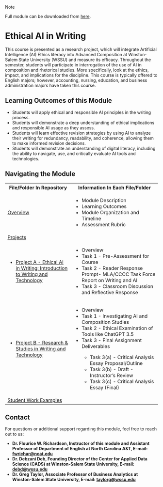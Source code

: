 > [!NOTE]
> Full module can be downloaded from [here](https://github.com/CADS-WSSU/WSSU-AI-Ethics-Modules/blob/main/AI%20in%20Business%20Ethics/AI%20in%20Business%20Ethics%20Module.pdf). 
# Ethical AI in Writing
This course is presented as a research project, which will integrate Artificial Intelligence (AI) Ethics literacy into Advanced Composition at Winston-Salem State University (WSSU) and measure its efficacy. Throughout the semester, students will participate in interrogation of the use of AI in composition and rhetorical studies. More specifically, look at the ethics, impact, and implications for the discipline. This course is typically offered to English majors; however, accounting, nursing, education, and business administration majors have taken this course.


## Learning Outcomes of this Module
* Students will apply ethical and responsible AI principles in the writing process.
* Students will demonstrate a deep understanding of ethical implications and responsible AI usage as they assess.
* Students will learn effective revision strategies by using AI to analyze their writing for redundancy, readability, and coherence, allowing them to make informed revision decisions.
* Students will demonstrate an understanding of digital literacy, including the ability to navigate, use, and critically evaluate AI tools and technologies.


## Navigating the Module
<table>
  <tbody>
    <tr>
      <th>File/Folder In Repository</th>
      <th>Information In Each File/Folder</th>
    </tr>
    <tr>
      <td><a href="https://drive.google.com/file/d/11hbzn5Dw9TBZ-xIgksnJq6MpOAyLZ8q_/view?usp=sharing">Overview</a></td>
      <td>
        <ul>
          <li>Module Description</li>
          <li>Learning Outcomes </li>
          <li>Module Organization and Timeline</li>
          <li>Assessment Rubric</li>
        </ul>
      </td>
    </tr>
     <tr>
      <td> <a href="https://drive.google.com/drive/folders/1-wp45MrwkzhMg62jXPAO5oEa61vOSTac?usp=sharing">Projects</a></td>
      <td>
      </td>
    </tr>
    <tr>
      <td>
        <ul>
          <li><a href="https://drive.google.com/file/d/1lMS7tCH7bVAwWgQSNbsbhTK_Zz4FpdYf/view?usp=sharing">Project A - Ethical AI in Writing: Introduction to Writing and Technology</a></li>
      <td>
        <ul>
          <li>Overview</li>
          <li>Task 1 - Pre-Assessment for Course</li>
          <li>Task 2 - Reader Response Prompt- MLA/CCCC Task Force Report on Writing and AI</li>
          <li>Task 3 - Classroom Discussion and Reflective Response</li>
        </ul>
      </td>
        </tr>
          <tr>
          <td>
            <ul>
          <li><a href="https://drive.google.com/file/d/1s0MMbRvGiZFLHCJo-Bs5tGs8aFSk7tXA/view?usp=sharing">Project B - Research & Studies in Writing and Technology </a></li>
        </ul>
      </td>
      <td>
        <ul>
          <li>Overview</li>
          <li>Task 1 - Investigating AI and Composition Studies</li>
          <li>Task 2 - Ethical Examination of Tools like ChatGPT 3.5</li>
          <li>Task 3 - Final Assignment Deliverables</li>
          <ul>
            <li>Task 3(a) - Critical Analysis Essay Proposal/Outline</li>
            <li>Task 3(b) - Draft - Instructor’s Review</li>
            <li>Task 3(c) - Critical Analysis Essay (Final)</li>
          </ul>
        </ul>
      </td>
    </tr>
      <td><a href="https://github.com/CADS-WSSU/WSSU-AI-Ethics-Modules/blob/main/Ethical%20AI%20in%20Writing/Student%20Work%20Examples/Student%20Responses%20on%20A1.2_%20Reader%20Response%20Prompt.pdf">Student Work Examples</a></td>
      <td>
      </td>
    </tr>
  </tbody>
</table>

## Contact
For questions or additional support regarding this module, feel free to reach out to us:
* **Dr. Flourice W. Richardson, Instructor of this module and Assistant Professor of Department of English
at North Carolina A&T, E-mail: fwrichar@ncat.edu**
* **Dr. Debzani Deb, Founding Director of the Center for Applied Data Science (CADS) at Winston-Salem State University,
  E-mail: debd@wssu.edu**
* **Dr. Greg Taylor, Associate Professor of Business Analytics at Winston-Salem State University, E-mail: taylorg@wssu.edu**


